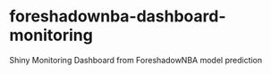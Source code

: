 # foreshadownba-dashboard-monitoring
Shiny Monitoring Dashboard from ForeshadowNBA model prediction

